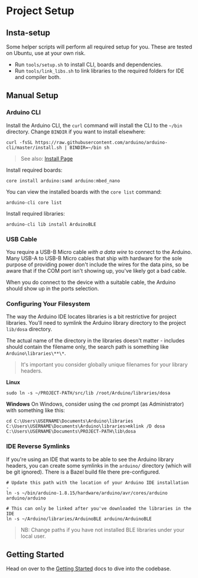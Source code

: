 Project Setup
=============
Insta-setup
-----------
Some helper scripts will perform all required setup for you. These are tested on Ubuntu, use at your own risk.

* Run `tools/setup.sh` to install CLI, boards and dependencies.
* Run `tools/link_libs.sh` to link libraries to the required folders for IDE and compiler both.

Manual Setup
------------
### Arduino CLI
Install the Arduino CLI, the `curl` command will install the CLI to the `~/bin` directory. Change `BINDIR` if you want
to install elsewhere:
 
    curl -fsSL https://raw.githubusercontent.com/arduino/arduino-cli/master/install.sh | BINDIR=~/bin sh

> See also: [Install Page](https://arduino.github.io/arduino-cli/latest/installation/)

Install required boards:
    
    core install arduino:samd arduino:mbed_nano
    
You can view the installed boards with the `core list` command:

    arduino-cli core list

Install required libraries:

    arduino-cli lib install ArduinoBLE


### USB Cable

You require a USB-B Micro cable _with a data wire_ to connect to the Arduino. Many USB-A to USB-B Micro cables that ship
with hardware for the sole purpose of providing power don't include the wires for the data pins, so be aware that if the
COM port isn't showing up, you've likely got a bad cable.

When you do connect to the device with a suitable cable, the Arduino should show up in the ports selection.


### Configuring Your Filesystem
The way the Arduino IDE locates libraries is a bit restrictive for project libraries. You'll need to symlink the Arduino
library directory to the project `lib/dosa` directory.

The actual name of the directory in the libraries doesn't matter - includes should contain the filename only, the search
path is something like `Arduino\libraries\**\*`.

> It's important you consider globally unique filenames for your library headers.

**Linux**

    sudo ln -s ~/PROJECT-PATH/src/lib /root/Arduino/libraries/dosa

**Windows**
On Windows, consider using the `cmd` prompt (as Administrator) with something like this:

    cd C:\Users\USERNAME\Documents\Arduino\libraries
    C:\Users\USERNAME\Documents\Arduino\libraries>mklink /D dosa C:\Users\USERNAME\Documents\PROJECT-PATH\lib\dosa

### IDE Reverse Symlinks
If you're using an IDE that wants to be able to see the Arduino library headers, you can create some symlinks in the
`arduino/` directory (which will be git ignored). There is a Bazel build file there pre-configured.

    # Update this path with the location of your Arduino IDE installation -
    ln -s ~/bin/arduino-1.8.15/hardware/arduino/avr/cores/arduino arduino/arduino
    
    # This can only be linked after you've downloaded the libraries in the IDE
    ln -s ~/Arduino/libraries/ArduinoBLE arduino/ArduinoBLE

> NB: Change paths if you have not installed BLE libraries under your local user.


Getting Started
---------------
Head on over to the [Getting Started](Getting_Started.md) docs to dive into the codebase.
